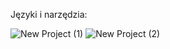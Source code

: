 Języki i narzędzia:

![New Project (1)](https://user-images.githubusercontent.com/77631315/110176479-a305cc80-7e03-11eb-88c9-1c21283f9165.png) ![New Project (2)](https://user-images.githubusercontent.com/77631315/110176624-e6603b00-7e03-11eb-8a2f-447e50e47276.png)

